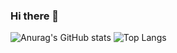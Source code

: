 ### Hi there 👋

![Anurag's GitHub stats](https://github-readme-stats.vercel.app/api?username=qmakzl&theme=radical&show_icons=true)
![Top Langs](https://github-readme-stats.vercel.app/api/top-langs/?username=qmakzl&layout=radical&theme=tokyonight)


<!--
**qmakzl/qmakzl** is a ✨ _special_ ✨ repository because its `README.md` (this file) appears on your GitHub profile.

Here are some ideas to get you started:

- 🔭 I’m currently working on ...
- 🌱 I’m currently learning ...
- 👯 I’m looking to collaborate on ...
- 🤔 I’m looking for help with ...
- 💬 Ask me about ...
- 📫 How to reach me: ...
- 😄 Pronouns: ...
- ⚡ Fun fact: ...
-->
